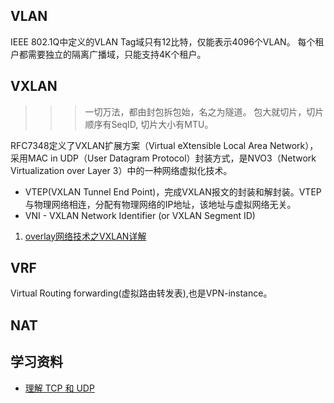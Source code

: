 ## VLAN

IEEE 802.1Q中定义的VLAN Tag域只有12比特，仅能表示4096个VLAN。 每个租户都需要独立的隔离广播域，只能支持4K个租户。

## VXLAN

>>>一切万法，都由封包拆包始，名之为隧道。
>>>包大就切片，切片顺序有SeqID, 切片大小有MTU。

RFC7348定义了VXLAN扩展方案（Virtual eXtensible Local Area Network），采用MAC in UDP（User Datagram Protocol）封装方式，是NVO3（Network Virtualization over Layer 3）中的一种网络虚拟化技术。

- VTEP(VXLAN Tunnel End Point)，完成VXLAN报文的封装和解封装。VTEP与物理网络相连，分配有物理网络的IP地址，该地址与虚拟网络无关。
- VNI - VXLAN Network Identifier (or VXLAN Segment ID)

1. [overlay网络技术之VXLAN详解](http://network.51cto.com/art/201312/425388.htm)

## VRF

Virtual Routing forwarding(虚拟路由转发表),也是VPN-instance。

## NAT


## 学习资料

+ [理解 TCP 和 UDP](https://legacy.gitbook.com/book/jerryc8080/understand-tcp-and-udp/details)
